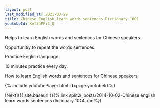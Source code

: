 ```yaml
---
layout: post
last_modified_at: 2021-03-29
title: Chinese English learn words sentences Dictionary 1001 
youtubeId: Kef3hPFi3_Q
---
```

 
 
Helps to learn English words and sentences for Chinese speakers.

Opportunitiy to repeat the words sentences. 

Practice English language. 
 
10 minutes practice every day. 
 
How to learn English words and sentences for Chinese speakers 
 
{% include youtubePlayer.html id=page.youtubeId %}
 
 
[Next]({{ site.baseurl }}{% link  split2/_posts/2014-10-02-Chinese english learn words sentences dictionary 1044 .md%})
 
